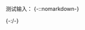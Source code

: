 

测试输入：
{-::nomarkdown-}
<script>
	a=document.currentScript.parentNode
	a.insertAdjacentHTML('beforeEnd','<input />')
	a.lastChild.oninput=()=>{
		a.insertAdjacentHTML('beforeEnd','\n'+a.value)
		console.log(e.target.value)
	}
</script>
{-:/-}
